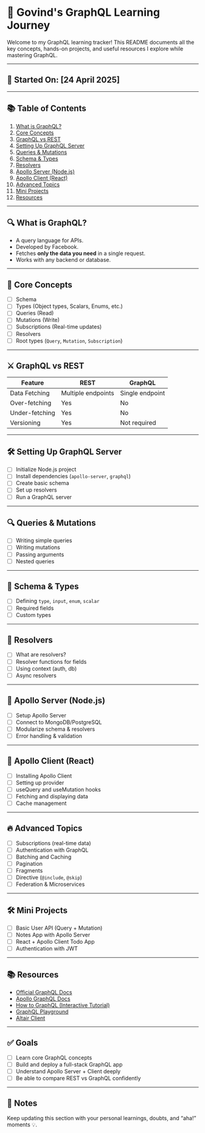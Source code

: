 # 🚀 Govind's GraphQL Learning Journey

Welcome to my GraphQL learning tracker! This README documents all the key concepts, hands-on projects, and useful resources I explore while mastering GraphQL.

---

## 📅 Started On: [24 April 2025]

---

## 📚 Table of Contents

1. [What is GraphQL?](#what-is-graphql)
2. [Core Concepts](#core-concepts)
3. [GraphQL vs REST](#graphql-vs-rest)
4. [Setting Up GraphQL Server](#setting-up-graphql-server)
5. [Queries & Mutations](#queries--mutations)
6. [Schema & Types](#schema--types)
7. [Resolvers](#resolvers)
8. [Apollo Server (Node.js)](#apollo-server-nodejs)
9. [Apollo Client (React)](#apollo-client-react)
10. [Advanced Topics](#advanced-topics)
11. [Mini Projects](#mini-projects)
12. [Resources](#resources)

---

## 🔍 What is GraphQL?

- A query language for APIs.
- Developed by Facebook.
- Fetches **only the data you need** in a single request.
- Works with any backend or database.

---

## 🔑 Core Concepts

- [ ] Schema
- [ ] Types (Object types, Scalars, Enums, etc.)
- [ ] Queries (Read)
- [ ] Mutations (Write)
- [ ] Subscriptions (Real-time updates)
- [ ] Resolvers
- [ ] Root types (`Query`, `Mutation`, `Subscription`)

---

## ⚔️ GraphQL vs REST

| Feature         | REST             | GraphQL           |
|-----------------|------------------|-------------------|
| Data Fetching   | Multiple endpoints | Single endpoint    |
| Over-fetching   | Yes              | No                |
| Under-fetching  | Yes              | No                |
| Versioning      | Yes              | Not required      |

---

## 🛠 Setting Up GraphQL Server

- [ ] Initialize Node.js project
- [ ] Install dependencies (`apollo-server`, `graphql`)
- [ ] Create basic schema
- [ ] Set up resolvers
- [ ] Run a GraphQL server

---

## 🔍 Queries & Mutations

- [ ] Writing simple queries
- [ ] Writing mutations
- [ ] Passing arguments
- [ ] Nested queries

---

## 🧱 Schema & Types

- [ ] Defining `type`, `input`, `enum`, `scalar`
- [ ] Required fields
- [ ] Custom types

---

## 🧠 Resolvers

- [ ] What are resolvers?
- [ ] Resolver functions for fields
- [ ] Using context (auth, db)
- [ ] Async resolvers

---

## 🔌 Apollo Server (Node.js)

- [ ] Setup Apollo Server
- [ ] Connect to MongoDB/PostgreSQL
- [ ] Modularize schema & resolvers
- [ ] Error handling & validation

---

## 🧩 Apollo Client (React)

- [ ] Installing Apollo Client
- [ ] Setting up provider
- [ ] useQuery and useMutation hooks
- [ ] Fetching and displaying data
- [ ] Cache management

---

## 🔥 Advanced Topics

- [ ] Subscriptions (real-time data)
- [ ] Authentication with GraphQL
- [ ] Batching and Caching
- [ ] Pagination
- [ ] Fragments
- [ ] Directive (`@include`, `@skip`)
- [ ] Federation & Microservices

---

## 🛠 Mini Projects

- [ ] Basic User API (Query + Mutation)
- [ ] Notes App with Apollo Server
- [ ] React + Apollo Client Todo App
- [ ] Authentication with JWT

---

## 📚 Resources

- [Official GraphQL Docs](https://graphql.org/learn/)
- [Apollo GraphQL Docs](https://www.apollographql.com/docs/)
- [How to GraphQL (Interactive Tutorial)](https://www.howtographql.com/)
- [GraphQL Playground](https://github.com/graphql/graphql-playground)
- [Altair Client](https://altair.sirmuel.design/)

---

## ✅ Goals

- [ ] Learn core GraphQL concepts
- [ ] Build and deploy a full-stack GraphQL app
- [ ] Understand Apollo Server + Client deeply
- [ ] Be able to compare REST vs GraphQL confidently

---

## 💬 Notes

Keep updating this section with your personal learnings, doubts, and “aha!” moments 💡.

